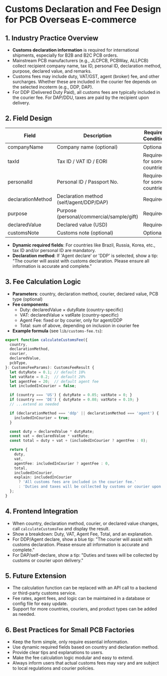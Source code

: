 # Customs Declaration and Fee Design for PCB Overseas E-commerce

## 1. Industry Practice Overview

- **Customs declaration information** is required for international shipments, especially for B2B and B2C PCB orders.
- Mainstream PCB manufacturers (e.g., JLCPCB, PCBWay, ALLPCB) collect recipient company name, tax ID, personal ID, declaration method, purpose, declared value, and remarks.
- Customs fees may include duty, VAT/GST, agent (broker) fee, and other surcharges. Whether these are included in the courier fee depends on the selected incoterm (e.g., DDP, DAP).
- For DDP (Delivered Duty Paid), all customs fees are typically included in the courier fee. For DAP/DDU, taxes are paid by the recipient upon delivery.

## 2. Field Design

| Field                | Description                                  | Required Condition         |
|----------------------|----------------------------------------------|---------------------------|
| companyName          | Company name (optional)                      | Optional                  |
| taxId                | Tax ID / VAT ID / EORI                       | Required for some countries|
| personalId           | Personal ID / Passport No.                   | Required for some countries|
| declarationMethod    | Declaration method (self/agent/DDP/DAP)      | Required                  |
| purpose              | Purpose (personal/commercial/sample/gift)    | Required                  |
| declaredValue        | Declared value (USD)                         | Required                  |
| customsNote          | Customs note (optional)                      | Optional                  |

- **Dynamic required fields**: For countries like Brazil, Russia, Korea, etc., tax ID and/or personal ID are mandatory.
- **Declaration method**: If 'Agent declare' or 'DDP' is selected, show a tip: "The courier will assist with customs declaration. Please ensure all information is accurate and complete."

## 3. Fee Calculation Logic

- **Parameters**: country, declaration method, courier, declared value, PCB type (optional)
- **Fee components**:
  - Duty: declaredValue × dutyRate (country-specific)
  - VAT: declaredValue × vatRate (country-specific)
  - Agent Fee: fixed or by courier, only for agent/DDP
  - Total: sum of above, depending on inclusion in courier fee
- **Example formula** (see `lib/customs-fee.ts`):

```ts
export function calculateCustomsFee({
  country,
  declarationMethod,
  courier,
  declaredValue,
  pcbType,
}: CustomsFeeParams): CustomsFeeResult {
  let dutyRate = 0.1; // default 10%
  let vatRate = 0.2;  // default 20%
  let agentFee = 20;  // default agent fee
  let includedInCourier = false;

  if (country === 'US') { dutyRate = 0.05; vatRate = 0; }
  if (country === 'DE') { dutyRate = 0.08; vatRate = 0.19; }
  // ...extend as needed

  if (declarationMethod === 'ddp' || declarationMethod === 'agent') {
    includedInCourier = true;
  }

  const duty = declaredValue * dutyRate;
  const vat = declaredValue * vatRate;
  const total = duty + vat + (includedInCourier ? agentFee : 0);

  return {
    duty,
    vat,
    agentFee: includedInCourier ? agentFee : 0,
    total,
    includedInCourier,
    explain: includedInCourier
      ? 'All customs fees are included in the courier fee.'
      : 'Duties and taxes will be collected by customs or courier upon delivery.',
  };
}
```

## 4. Frontend Integration

- When country, declaration method, courier, or declared value changes, call `calculateCustomsFee` and display the result.
- Show a breakdown: Duty, VAT, Agent Fee, Total, and an explanation.
- For DDP/Agent declare, show a blue tip: "The courier will assist with customs declaration. Please ensure all information is accurate and complete."
- For DAP/self-declare, show a tip: "Duties and taxes will be collected by customs or courier upon delivery."

## 5. Future Extension

- The calculation function can be replaced with an API call to a backend or third-party customs service.
- Fee rates, agent fees, and logic can be maintained in a database or config file for easy update.
- Support for more countries, couriers, and product types can be added as needed.

## 6. Best Practices for Small PCB Factories

- Keep the form simple, only require essential information.
- Use dynamic required fields based on country and declaration method.
- Provide clear tips and explanations to users.
- Make the fee calculation logic modular and easy to extend.
- Always inform users that actual customs fees may vary and are subject to local regulations and courier policies. 